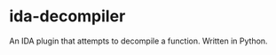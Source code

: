 ida-decompiler
==============

An IDA plugin that attempts to decompile a function. Written in Python.
